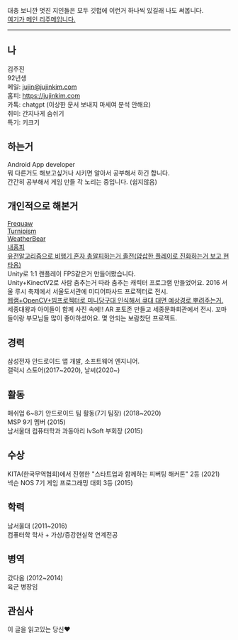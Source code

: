 대충 보니깐 멋진 지인들은 모두 깃헙에 이런거 하나씩 있길래 나도 써봅니다.  
[여기가 메인 리주메입니다.](https://jujinkim.com/me)

----
## 나
김주진  
92년생  
메일: jujin@jujinkim.com  
홈피: https://jujinkim.com  
카톡: chatgpt (이상한 문서 보내지 마세여 분석 안해요)  
취미: 간지나게 숨쉬기  
특기: 키크기  

## 하는거
Android App developer  
뭐 다른거도 해보고싶거나 시키면 알아서 공부해서 하긴 합니다.  
간간히 공부해서 게임 만들 각 노리는 중입니다. (쉽지않음)  

## 개인적으로 해본거
[Frequaw](https://play.google.com/store/apps/details?id=com.jujinkim.frequaw)  
[Turnipism](https://play.google.com/store/apps/details?id=com.jujinkim.acturnip)  
[WeatherBear](https://play.google.com/store/apps/details?id=com.mashupgroup.weatherbear)  
[내홈피](https://jujinkim.com/)    
[유전알고리즘으로 비행기 혼자 총알피하는거 졸전(얍삽한 플레이로 진화하는거 보고 현타옴)](https://www.youtube.com/watch?v=yISf3vsUQpc)  
Unity로 1:1 랜플레이 FPS같은거 만들어봤습니다.   
Unity+KinectV2로 사람 춤추는거 따라 춤추는 캐릭터 프로그램 만들었어요. 2016 서울 루시 축제에서 서울도서관에 미디어파사드 프로젝터로 전시.  
[웹캠+OpenCV+빔프로젝터로 미니당구대 인식해서 큐대 대면 예상경로 뿌려주는거.](https://www.youtube.com/watch?v=DUXIdIJ6ylM)  
세종대왕과 아이들이 함께 사진 속에!! AR 포토존 만들고 세종문화회관에서 전시. 꼬마들이랑 부모님들 많이 좋아하셨어요. 몇 안되는 보람찼던 프로젝트.   

## 경력
삼성전자 안드로이드 앱 개발, 소프트웨어 엔지니어.  
갤럭시 스토어(2017\~2020), 날씨(2020\~)

## 활동
매쉬업 6\~8기 안드로이드 팀 활동(7기 팀장) (2018\~2020)  
MSP 9기 멤버 (2015)  
남서울대 컴퓨터학과 과동아리 IvSoft 부회장 (2015)  

## 수상
KITA(한국무역협회)에서 진행한 "스타트업과 함께하는 피버팅 해커톤" 2등 (2021)  
넥슨 NOS 7기 게임 프로그래밍 대회 3등 (2015)  

## 학력
남서울대 (2011~2016)  
컴퓨터학 학사 + 가상/증강현실학 연계전공  

## 병역
갔다옴 (2012~2014)  
육군 병장임

## 관심사
이 글을 읽고있는 당신❤️
